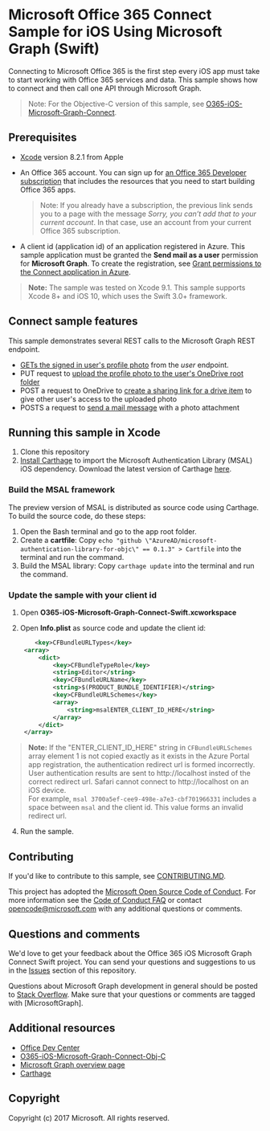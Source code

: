 # Microsoft Office 365 Connect Sample for iOS Using Microsoft Graph (Swift)

Connecting to Microsoft Office 365 is the first step every iOS app must take to start working with Office 365 services and data. This sample shows how to connect and then call one API through Microsoft Graph.

> Note: For the Objective-C version of this sample, see [O365-iOS-Microsoft-Graph-Connect](https://github.com/microsoftgraph/ios-objectivec-connect-rest-sample). 
 
## Prerequisites
* [Xcode](https://developer.apple.com/xcode/downloads/) version 8.2.1 from Apple
* An Office 365 account. You can sign up for [an Office 365 Developer subscription](https://aka.ms/devprogramsignup) that includes the resources that you need to start building Office 365 apps.

     > Note: If you already have a subscription, the previous link sends you to a page with the message *Sorry, you can’t add that to your current account*. In that case, use an account from your current Office 365 subscription.
* A client id (application id) of an application registered in Azure. This sample application must be granted the **Send mail as a user** permission for **Microsoft Graph**. To create the registration, see [Grant permissions to the Connect application in Azure](https://github.com/microsoftgraph/ios-swift-connect-rest-sample/wiki/Grant-permissions-to-the-Connect-application-in-Azure).

>**Note:** The sample was tested on Xcode 9.1. This sample supports Xcode 8+ and iOS 10, which uses the Swift 3.0+ framework.

## Connect sample features
This sample demonstrates several REST calls to the Microsoft Graph REST endpoint. 

- [GETs the signed in user's profile photo](https://developer.microsoft.com/en-us/graph/docs/api-reference/v1.0/api/profilephoto_get) from the *user* endpoint.
- PUT request to [upload the profile photo to the user's OneDrive root folder](https://developer.microsoft.com/en-us/graph/docs/api-reference/v1.0/api/driveitem_put_content) 
- POST a request to OneDrive to [create a sharing link for a drive item](https://developer.microsoft.com/en-us/graph/docs/api-reference/v1.0/api/driveitem_createlink) to give other user's access to the uploaded photo
- POSTS a request to [send a mail message](https://developer.microsoft.com/en-us/graph/docs/api-reference/v1.0/api/user_sendmail) with a photo attachment
       
## Running this sample in Xcode

1. Clone this repository
2. [Install Carthage](https://github.com/Carthage/Carthage/blob/master/README.md#installing-carthage) to import the Microsoft Authentication Library (MSAL) iOS dependency. Download the latest version of Carthage [here](https://github.com/Carthage/Carthage/releases).

### Build the MSAL framework

The preview version of MSAL is distributed as source code using Carthage. To build the source code, do these steps:

1. Open the Bash terminal and go to the app root folder.
2. Create a **cartfile**: Copy `echo "github \"AzureAD/microsoft-authentication-library-for-objc\" == 0.1.3" > Cartfile`  into the terminal and run the command.
3. Build the MSAL library: Copy `carthage update` into the terminal and run the command.        

### Update the sample with your client id

1. Open **O365-iOS-Microsoft-Graph-Connect-Swift.xcworkspace**
3. Open **Info.plist** as source code and update the client id:

   ```xml
       <key>CFBundleURLTypes</key>
    <array>
        <dict>
            <key>CFBundleTypeRole</key>
            <string>Editor</string>
            <key>CFBundleURLName</key>
            <string>$(PRODUCT_BUNDLE_IDENTIFIER)</string>
            <key>CFBundleURLSchemes</key>
            <array>
                <string>msalENTER_CLIENT_ID_HERE</string>
            </array>
        </dict>
    </array>

   ```
> **Note:** If the "ENTER\_CLIENT\_ID_HERE" string in `CFBundleURLSchemes` array element 1 is not copied exactly as it exists in the Azure Portal app registration, the authentication redirect url is formed incorrectly. User authentication results are sent to http://localhost insted of the correct redirect url. Safari cannot connect to http://localhost on an iOS device. 
<br/>For example, `msal 3700a5ef-cee9-498e-a7e3-cbf701966331` includes a space between `msal` and the client id. This value forms an invalid redirect url.

4. Run the sample.

<a name="contributing"></a>
## Contributing ##

If you'd like to contribute to this sample, see [CONTRIBUTING.MD](/CONTRIBUTING.md).

This project has adopted the [Microsoft Open Source Code of Conduct](https://opensource.microsoft.com/codeofconduct/). For more information see the [Code of Conduct FAQ](https://opensource.microsoft.com/codeofconduct/faq/) or contact [opencode@microsoft.com](mailto:opencode@microsoft.com) with any additional questions or comments.

## Questions and comments

We'd love to get your feedback about the Office 365 iOS Microsoft Graph Connect Swift project. You can send your questions and suggestions to us in the [Issues](https://github.com/microsoftgraph/ios-swift-connect-rest-sample/issues) section of this repository.

Questions about Microsoft Graph development in general should be posted to [Stack Overflow](http://stackoverflow.com/questions/tagged/MicrosoftGraph). Make sure that your questions or comments are tagged with [MicrosoftGraph].


## Additional resources

* [Office Dev Center](https://dev.office.com/)
* [O365-iOS-Microsoft-Graph-Connect-Obj-C](https://github.com/microsoftgraph/ios-objectivec-connect-rest-sample)
* [Microsoft Graph overview page](https://developer.microsoft.com/en-us/graph/docs)
* [Carthage](https://github.com/Carthage/Carthage)

## Copyright
Copyright (c) 2017 Microsoft. All rights reserved.

